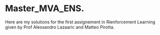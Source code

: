 # Master_MVA_ENS. 
Here are my solutions for the first assignement in Rienforcement Learning given by Prof Alessandro Lazaaric and Matteo Pirotta. 
